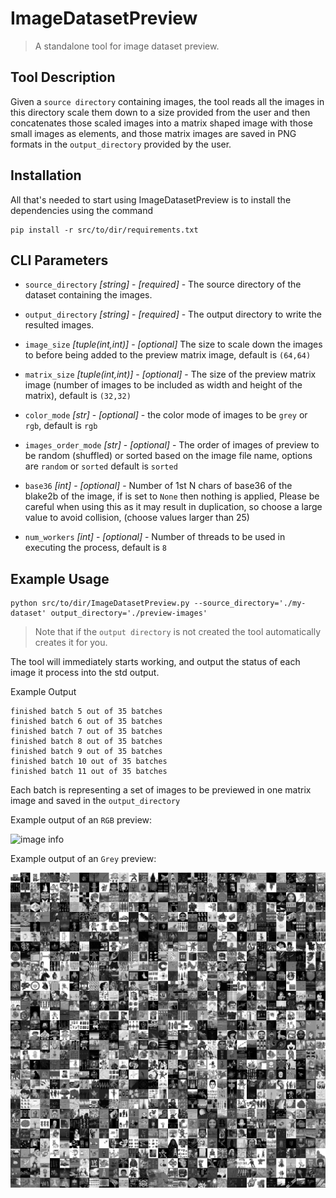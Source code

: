 # ImageDatasetPreview
> A standalone tool for image dataset preview. 

## Tool Description

Given a `source directory` containing images, the tool reads all the images in this directory scale them down to a size provided from the user and then concatenates those scaled images into a matrix shaped image with those small images as elements, and those matrix images are saved in PNG formats in the `output_directory` provided by the user. 

## Installation
All that's needed to start using ImageDatasetPreview is to install the dependencies using the command
```
pip install -r src/to/dir/requirements.txt
```

## CLI Parameters

* `source_directory` _[string]_ - _[required]_ - The source directory of the dataset containing the images.
* `output_directory` _[string]_ - _[required]_ - The output directory to write the resulted images.

* `image_size` _[tuple(int,int)]_ - _[optional]_ The size to scale down the images to before being added to the preview matrix image, default is `(64,64)`

* `matrix_size` _[tuple(int,int)]_ - _[optional]_ -  The size of the preview matrix image (number of images to be included as width and height of the matrix), default is `(32,32)`

* `color_mode` _[str]_ - _[optional]_ -  the color mode of images to be `grey` or `rgb`, default is `rgb` 
* `images_order_mode` _[str]_ - _[optional]_ - The order of images of preview to be random (shuffled) or sorted based on the image file name, options are `random` or `sorted` default is `sorted`

* `base36` _[int]_ - _[optional]_ - Number of 1st N chars of base36 of the blake2b of the image, if is set to `None` then nothing is applied, Please be careful when using this as it may result in duplication, so choose a large value to avoid collision, (choose values larger than 25)

* `num_workers` _[int]_ - _[optional]_ - Number of threads to be used in executing the process, default is `8` 

## Example Usage

```
python src/to/dir/ImageDatasetPreview.py --source_directory='./my-dataset' output_directory='./preview-images'
```

> Note that if the `output directory` is not created the tool automatically creates it for you. 

The tool will immediately starts working, and output the status of each image it process into the std output. 

Example Output 
```
finished batch 5 out of 35 batches
finished batch 6 out of 35 batches
finished batch 7 out of 35 batches
finished batch 8 out of 35 batches
finished batch 9 out of 35 batches
finished batch 10 out of 35 batches
finished batch 11 out of 35 batches
```

Each batch is representing a set of images to be previewed in one matrix image and saved in the `output_directory`

Example output of an `RGB` preview:

![image info](example_rgb.png)

Example output of an `Grey` preview:

![image info](example_grey.png)
